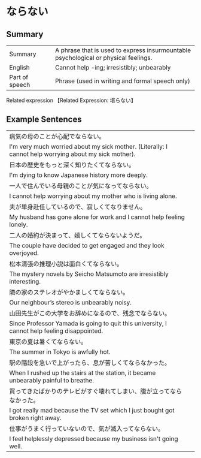 # ならない

## Summary

<table><tr>   <td>Summary<td>   <td>A phrase that is used to express insurmountable psychological or physical feelings.</td><tr><tr>   <td>English<td>   <td>Cannot help -ing; irresistibly; unbearably</td><tr><tr>   <td>Part of speech<td>   <td>Phrase (used in writing and formal speech only)</td><tr></table><tr>   <td>Related expression<td>   <td>【Related Expression: 堪らない】</td><tr></table></table>

## Example Sentences

<table><tr><td>病気の母のことが心配でならない。<td><tr><tr><td>I'm very much worried about my sick mother. (Literally: I cannot help worrying about my sick mother).<td><tr><tr><td>日本の歴史をもっと深く知りたくてならない。<td><tr><tr><td>I'm dying to know Japanese history more deeply.<td><tr><tr><td>一人で住んでいる母親のことが気になってならない。<td><tr><tr><td>I cannot help worrying about my mother who is living alone.<td><tr><tr><td>夫が単身赴任しているので、寂しくてなりません。<td><tr><tr><td>My husband has gone alone for work and I cannot help feeling lonely.<td><tr><tr><td>二人の婚約が決まって、嬉しくてならないようだ。<td><tr><tr><td>The couple have decided to get engaged and they look overjoyed.<td><tr><tr><td>松本清張の推理小説は面白くてならない。<td><tr><tr><td>The mystery novels by Seicho Matsumoto are irresistibly interesting.<td><tr><tr><td>隣の家のステレオがやかましくてならない。<td><tr><tr><td>Our neighbour&rsquo;s stereo is unbearably noisy.<td><tr><tr><td>山田先生がこの大学をお辞めになるので、残念でならない。<td><tr><tr><td>Since Professor Yamada is going to quit this university, I cannot help feeling disappointed.<td><tr><tr><td>東京の夏は暑くてならない。<td><tr><tr><td>The summer in Tokyo is awfully hot.<td><tr><tr><td>駅の階段を急いで上がったら、息が苦しくてならなかった。<td><tr><tr><td>When I rushed up the stairs at the station, it became unbearably painful to breathe.<td><tr><tr><td>買ってきたばかりのテレビがすぐ壊れてしまい、腹が立ってならなかった。<td><tr><tr><td>I got really mad because the TV set which I just bought got broken right away.<td><tr><tr><td>仕事がうまく行っていないので、気が滅入ってならない。<td><tr><tr><td>I feel helplessly depressed because my business isn't going well.<td><tr></table>

